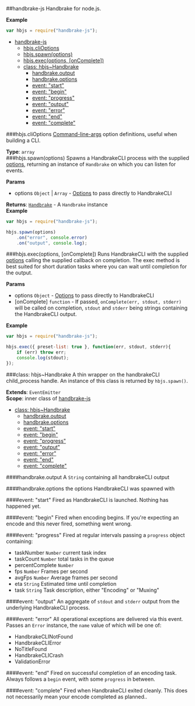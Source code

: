<a name="module_handbrake-js"></a>
##handbrake-js
Handbrake for node.js.

**Example**  
```js
var hbjs = require("handbrake-js");
```
* [handbrake-js](#module_handbrake-js)
  * [hbjs.cliOptions](#module_handbrake-js.cliOptions)
  * [hbjs.spawn(options)](#module_handbrake-js.spawn)
  * [hbjs.exec(options, [onComplete])](#module_handbrake-js.exec)
  * [class: hbjs~Handbrake](#module_handbrake-js..Handbrake)
    * [handbrake.output](#module_handbrake-js..Handbrake#output)
    * [handbrake.options](#module_handbrake-js..Handbrake#options)
    * [event: "start"](#module_handbrake-js..Handbrake#event_start)
    * [event: "begin"](#module_handbrake-js..Handbrake#event_begin)
    * [event: "progress"](#module_handbrake-js..Handbrake#event_progress)
    * [event: "output"](#module_handbrake-js..Handbrake#event_output)
    * [event: "error"](#module_handbrake-js..Handbrake#event_error)
    * [event: "end"](#module_handbrake-js..Handbrake#event_end)
    * [event: "complete"](#module_handbrake-js..Handbrake#event_complete)

<a name="module_handbrake-js.cliOptions"></a>
###hbjs.cliOptions
[Command-line-args](https://github.com/75lb/command-line-args) option definitions, useful when building a CLI.

**Type**: `array`  
<a name="module_handbrake-js.spawn"></a>
###hbjs.spawn(options)
Spawns a HandbrakeCLI process with the supplied [options](https://trac.handbrake.fr/wiki/CLIGuide#options), returning an instance of `Handbrake` on which you can listen for events.

**Params**

- options `Object` | `Array` - [Options](https://trac.handbrake.fr/wiki/CLIGuide#options) to pass directly to HandbrakeCLI  

**Returns**: <code>[Handbrake](#module_handbrake-js..Handbrake)</code> - A `Handbrake` instance  
**Example**  
```js
var hbjs = require("handbrake-js");

hbjs.spawn(options)
    .on("error", console.error)
    .on("output", console.log);
```
<a name="module_handbrake-js.exec"></a>
###hbjs.exec(options, [onComplete])
Runs HandbrakeCLI with the supplied [options](https://trac.handbrake.fr/wiki/CLIGuide#options) calling the supplied callback on completion. The exec method is best suited for short duration tasks where you can wait until completion for the output.

**Params**

- options `Object` - [Options](https://trac.handbrake.fr/wiki/CLIGuide#options) to pass directly to HandbrakeCLI  
- \[onComplete\] `function` - If passed, `onComplete(err, stdout, stderr)` will be called on completion, `stdout` and `stderr` being strings containing the HandbrakeCLI output.  

**Example**  
```js
var hbjs = require("handbrake-js");

hbjs.exec({ preset-list: true }, function(err, stdout, stderr){
    if (err) throw err;
    console.log(stdout);
});
```
<a name="module_handbrake-js..Handbrake"></a>
###class: hbjs~Handbrake
A thin wrapper on the handbrakeCLI child_process handle. An instance of this class is returned by `hbjs.spawn()`.

**Extends**: `EventEmitter`  
**Scope**: inner class of [handbrake-js](#module_handbrake-js)  
  * [class: hbjs~Handbrake](#module_handbrake-js..Handbrake)
    * [handbrake.output](#module_handbrake-js..Handbrake#output)
    * [handbrake.options](#module_handbrake-js..Handbrake#options)
    * [event: "start"](#module_handbrake-js..Handbrake#event_start)
    * [event: "begin"](#module_handbrake-js..Handbrake#event_begin)
    * [event: "progress"](#module_handbrake-js..Handbrake#event_progress)
    * [event: "output"](#module_handbrake-js..Handbrake#event_output)
    * [event: "error"](#module_handbrake-js..Handbrake#event_error)
    * [event: "end"](#module_handbrake-js..Handbrake#event_end)
    * [event: "complete"](#module_handbrake-js..Handbrake#event_complete)

<a name="module_handbrake-js..Handbrake#output"></a>
####handbrake.output
A `String` containing all handbrakeCLI output

<a name="module_handbrake-js..Handbrake#options"></a>
####handbrake.options
the options HandbrakeCLI was spawned with

<a name="module_handbrake-js..Handbrake#event_start"></a>
####event: "start"
Fired as HandbrakeCLI is launched. Nothing has happened yet.

<a name="module_handbrake-js..Handbrake#event_begin"></a>
####event: "begin"
Fired when encoding begins. If you're expecting an encode and this never fired, something went wrong.

<a name="module_handbrake-js..Handbrake#event_progress"></a>
####event: "progress"
Fired at regular intervals passing a `progress` object containing:

- taskNumber `Number` current task index
- taskCount `Number` total tasks in the queue
- percentComplete `Number`
- fps `Number` Frames per second
- avgFps `Number` Average frames per second
- eta `String` Estimated time until completion
- task `String` Task description, either "Encoding" or "Muxing"

<a name="module_handbrake-js..Handbrake#event_output"></a>
####event: "output"
An aggregate of `stdout` and `stderr` output from the underlying HandbrakeCLI process.

<a name="module_handbrake-js..Handbrake#event_error"></a>
####event: "error"
All operational exceptions are delivered via this event. Passes an `Error` instance, the `name` value of which will be one of:

- HandbrakeCLINotFound
- HandbrakeCLIError
- NoTitleFound
- HandbrakeCLICrash
- ValidationError

<a name="module_handbrake-js..Handbrake#event_end"></a>
####event: "end"
Fired on successful completion of an encoding task. Always follows a `begin` event, with some `progress` in between.

<a name="module_handbrake-js..Handbrake#event_complete"></a>
####event: "complete"
Fired when HandbrakeCLI exited cleanly. This does not necessarily mean your encode completed as planned..

